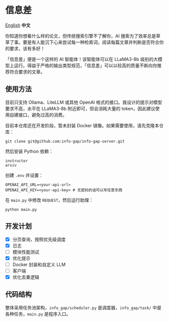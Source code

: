 # 信息差

[English](README.md) **中文**

你知道你想看什么样的论文，但传统搜索引擎不了解你，AI 搜索为了效率总是草草了事。要是有人能沉下心来尝试每一种检索词，阅读每篇文章并判断是否符合你的要求，该有多好！

「信息差」便是一个这样的 AI 智能体！该智能体可以在 LLaMA3-8b 级别的大模型上运行。得益于严格的输出类型规范，「信息差」可以以较高的质量不断向你推荐符合要求的文章。

## 使用方法

目前只支持 Ollama、LiteLLM 或其他 OpenAI 格式的接口。我设计的提示对模型要求不高，水平在 LLaMA3-8b 附近即可，但会消耗大量的 token，因此建议使用自建接口，避免过高的消费。

目前本仓库还在开发阶段，暂未封装 Docker 镜像。如果需要使用，请先克隆本仓库：

```
git clone git@github.com:info-gap/info-gap-server.git
```

然后安装 Python 依赖：

```
instructor
arxiv
```

创建 `.env` 并设置：

```
OPENAI_API_URL=<your-api-url>
OPENAI_API_KEY=<your-api-key> # 无密码的话可以写任意东西
```

在 `main.py` 中修改 `REQUEST`，然后运行助理：

```
python main.py
```

## 开发计划

- [x] 分页查询，按照优先级调度
- [x] 日志
- [ ] 模块性能测试
- [x] 优化提示
- [ ] Docker 封装和自定义 LLM
- [ ] 客户端
- [x] 优化去重逻辑

## 代码结构

整体采用任务池架构，`info_gap/scheduler.py` 是调度器，`info_gap/task/` 中是各种任务，`main.py` 是程序入口。
